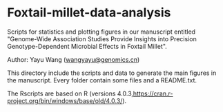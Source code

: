 # Foxtail-millet-data-analysis
Scripts for statistics and plotting figures in our manuscript entitled "Genome-Wide Association Studies Provide Insights into Precision Genotype-Dependent Microbial Effects in Foxtail Millet".

Author: Yayu Wang (wangyayu@genomics.cn)

This directory include the scripts and data to generate the main figures in the manuscript. Every folder contain some files and a README.txt.

The Rscripts are based on R (versions 4.0.3,https://cran.r-project.org/bin/windows/base/old/4.0.3/).
